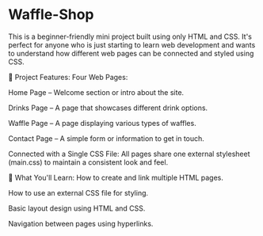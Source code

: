 # Waffle-Shop
This is a beginner-friendly mini project built using only HTML and CSS. It's perfect for anyone who is just starting to learn web development and wants to understand how different web pages can be connected and styled using CSS.

🔗 Project Features:
Four Web Pages:

Home Page – Welcome section or intro about the site.

Drinks Page – A page that showcases different drink options.

Waffle Page – A page displaying various types of waffles.

Contact Page – A simple form or information to get in touch.

Connected with a Single CSS File:
All pages share one external stylesheet (main.css) to maintain a consistent look and feel.

🧠 What You'll Learn:
How to create and link multiple HTML pages.

How to use an external CSS file for styling.

Basic layout design using HTML and CSS.

Navigation between pages using hyperlinks.
